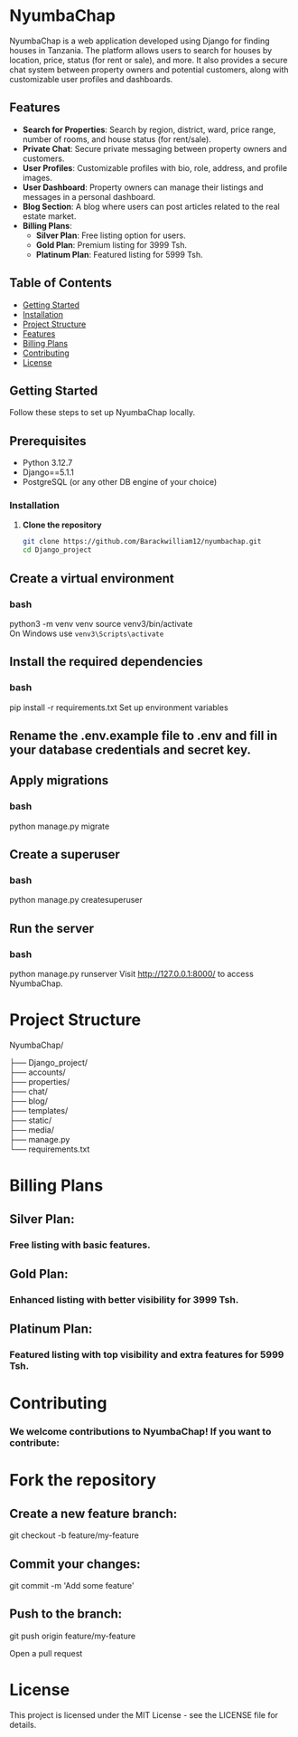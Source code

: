 
# NyumbaChap

NyumbaChap is a web application developed using Django for finding houses in Tanzania. The platform allows users to search for houses by location, price, status (for rent or sale), and more. It also provides a secure chat system between property owners and potential customers, along with customizable user profiles and dashboards.

## Features

- **Search for Properties**: Search by region, district, ward, price range, number of rooms, and house status (for rent/sale).
- **Private Chat**: Secure private messaging between property owners and customers.
- **User Profiles**: Customizable profiles with bio, role, address, and profile images.
- **User Dashboard**: Property owners can manage their listings and messages in a personal dashboard.
- **Blog Section**: A blog where users can post articles related to the real estate market.
- **Billing Plans**:
  - **Silver Plan**: Free listing option for users.
  - **Gold Plan**: Premium listing for 3999 Tsh.
  - **Platinum Plan**: Featured listing for 5999 Tsh.

## Table of Contents

- [Getting Started](#getting-started)
- [Installation](#installation)
- [Project Structure](#project-structure)
- [Features](#features)
- [Billing Plans](#billing-plans)
- [Contributing](#contributing)
- [License](#license)

## Getting Started

Follow these steps to set up NyumbaChap locally.

## Prerequisites

- Python 3.12.7
- Django==5.1.1
- PostgreSQL (or any other DB engine of your choice)

### Installation

1. **Clone the repository**

   ```bash
   git clone https://github.com/Barackwilliam12/nyumbachap.git
   cd Django_project
## Create a virtual environment

### bash

python3 -m venv venv
source venv3/bin/activate  
On Windows use `venv3\Scripts\activate`

## Install the required dependencies

### bash

pip install -r requirements.txt
Set up environment variables

## Rename the .env.example file to .env and fill in your database credentials and secret key.

## Apply migrations

### bash

python manage.py migrate

## Create a superuser

### bash

python manage.py createsuperuser

## Run the server

### bash

python manage.py runserver
Visit http://127.0.0.1:8000/ to access NyumbaChap.

# Project Structure

NyumbaChap/

├── Django_project/  
├── accounts/         
├── properties/          
├── chat/                
├── blog/                
├── templates/          
├── static/              
├── media/             
├── manage.py           
└── requirements.txt    



# Billing Plans
## Silver Plan: 
### Free listing with basic features.
## Gold Plan: 
### Enhanced listing with better visibility for 3999 Tsh.
## Platinum Plan: 
### Featured listing with top visibility and extra features for 5999 Tsh.

# Contributing

### We welcome contributions to NyumbaChap! If you want to contribute:

# Fork the repository

## Create a new feature branch:
git checkout -b feature/my-feature
## Commit your changes:
git commit -m 'Add some feature'
## Push to the branch: 
git push origin feature/my-feature

Open a pull request
# License
This project is licensed under the MIT License - see the LICENSE file for details.




